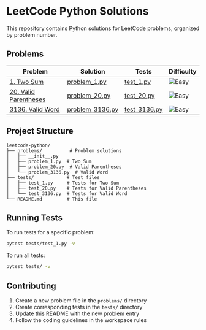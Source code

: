 # LeetCode Python Solutions

This repository contains Python solutions for LeetCode problems, organized by problem number.

## Problems

| Problem | Solution | Tests | Difficulty |
|---------|----------|-------|------------|
| [1. Two Sum](https://leetcode.com/problems/two-sum/) | [problem_1.py](problems/problem_1.py) | [test_1.py](tests/test_1.py) | ![Easy](https://img.shields.io/badge/-Easy-green) |
| [20. Valid Parentheses](https://leetcode.com/problems/valid-parentheses/) | [problem_20.py](problems/problem_20.py) | [test_20.py](tests/test_20.py) | ![Easy](https://img.shields.io/badge/-Easy-green) |
| [3136. Valid Word](https://leetcode.com/problems/valid-word/) | [problem_3136.py](problems/problem_3136.py) | [test_3136.py](tests/test_3136.py) | ![Easy](https://img.shields.io/badge/-Easy-green) |


## Project Structure

```
leetcode-python/
├── problems/          # Problem solutions
│   ├── __init__.py
│   ├── problem_1.py  # Two Sum
│   ├── problem_20.py  # Valid Parentheses
│   └── problem_3136.py  # Valid Word
├── tests/            # Test files
│   ├── test_1.py     # Tests for Two Sum
│   ├── test_20.py    # Tests for Valid Parentheses
│   └── test_3136.py  # Tests for Valid Word
└── README.md         # This file
```

## Running Tests

To run tests for a specific problem:

```bash
pytest tests/test_1.py -v
```

To run all tests:

```bash
pytest tests/ -v
```

## Contributing

1. Create a new problem file in the `problems/` directory
2. Create corresponding tests in the `tests/` directory
3. Update this README with the new problem entry
4. Follow the coding guidelines in the workspace rules 